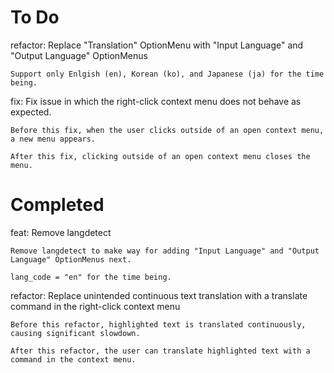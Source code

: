 
# To Do

refactor: Replace "Translation" OptionMenu with "Input Language" and "Output Language" OptionMenus

    Support only Enlgish (en), Korean (ko), and Japanese (ja) for the time being.

fix: Fix issue in which the right-click context menu does not behave as expected.

    Before this fix, when the user clicks outside of an open context menu, a new menu appears.

    After this fix, clicking outside of an open context menu closes the menu.

# Completed

feat: Remove langdetect

    Remove langdetect to make way for adding "Input Language" and "Output Language" OptionMenus next.

    lang_code = "en" for the time being.

refactor: Replace unintended continuous text translation with a translate command in the right-click context menu

    Before this refactor, highlighted text is translated continuously, causing significant slowdown.

    After this refactor, the user can translate highlighted text with a command in the context menu.